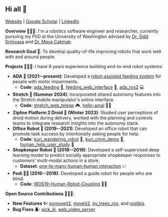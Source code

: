 ## Hi all 👋

[Website](https://amalnanavati.com/) | [Google Scholar](https://scholar.google.com/citations?user=68V-nNAAAAAJ&hl=en&oi=ao) | [LinkedIn](https://www.linkedin.com/in/amalnanavati/)

**Overview 👨🏽‍🎓**: I'm a robotics software engineer and researcher, currently pursuing my PhD at the University of Washington advised by [Dr. Sidd Srinivasa](https://goodrobot.ai/) and [Dr. Maya Cakmak](https://www.mayacakmak.io/home).

**Research Goal 🤖**: To develop quality-of-life improving robots that work well with and around people.

**Projects 🧑🏽‍💻**: I have 8 years experience building end-to-end robot systems:
- **ADA 🦾 (2021--present)**: Developed a [robot-assisted feeding system](https://robotfeeding.io/) for people with motor impairments.
    - **Code**: [ada_feeding](https://github.com/personalrobotics/ada_feeding) 🍝, [feeding_web_interface](https://github.com/personalrobotics/feeding_web_interface) 📱, [ada_ros2](https://github.com/personalrobotics/ada_ros2) 💻
- **Stretch 🤖 (Summer 2024)**: Incorporated shared autonomy features into the Stretch mobile manipulator's online interface.
    - **Code**: [stretch_web_teleop](https://github.com/hello-robot/stretch_web_teleop) 🎮, [hello-amal](https://github.com/hello-amal) 🧑🏽
- **Zipline Platform 2 Droid 🛬 (Winter 2023)**: Studied user perceptions of droid motion during delivery, worked with the planning and controls teams to integrate research insights into the autonomy stack.
- **Office Robot 🤖 (2019--2021)**: Developed an office robot that can promote task success by intentionally asking people for help.
    - **Code**: [kuri_wandering_robot](https://github.com/hcrlab/kuri_wandering_robot) 🛞, [kuri_cmm_demo](https://github.com/hcrlab/kuri_cmm_demo) 🧐, [human_help_user_study](https://github.com/amalnanavati/human_help_user_study) 🤝
- **Shopkeeper Robot 🏪 (2018--2019)**: Developed a self-supervised deep learning model to predict socially appropriate shopkeeper responses to customers' multi-modal actions in a store.
    - **Dataset**: [one-to-many human-human interaction](https://www.robot.soc.i.kyoto-u.ac.jp/en/research/dataset-one-to-many-human-human-interaction/) 📈
- **Podi 🧑‍🦯 (2016--2018)**: Developed a guide robot for people who are blind.
    - **Code**: [IROS19-Human-Robot-Coupling](https://github.com/CMU-TBD/IROS19-Human-Robot-Coupling) 🚶‍♀️

**Open Source Contributions 🧑🏽‍💻**:
- **New Features ✨**: [pymoveit2](https://github.com/AndrejOrsula/pymoveit2), [moveit2](https://github.com/moveit/moveit2), [py_trees_ros](https://github.com/splintered-reality/py_trees_ros), and [roslibjs](https://github.com/RobotWebTools/roslibjs).
- **Bug Fixes 🪲**: [pick_ik](https://github.com/PickNikRobotics/pick_ik), [web_video_server](https://github.com/RobotWebTools/web_video_server)

<!--
**amalnanavati/amalnanavati** is a ✨ _special_ ✨ repository because its `README.md` (this file) appears on your GitHub profile.

Here are some ideas to get you started:

- 🔭 I’m currently working on ...
- 🌱 I’m currently learning ...
- 👯 I’m looking to collaborate on ...
- 🤔 I’m looking for help with ...
- 💬 Ask me about ...
- 📫 How to reach me: ...
- 😄 Pronouns: ...
- ⚡ Fun fact: ...
-->
